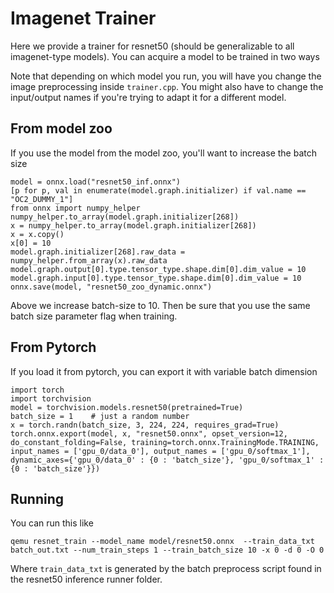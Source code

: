 # Imagenet Trainer

Here we provide a trainer for resnet50 (should be generalizable to all imagenet-type models). You can acquire a model to be trained in two ways

Note that depending on which model you run, you will have you change the image preprocessing inside `trainer.cpp`. You might also have to change the input/output names if you're trying to adapt it for a different model.

## From model zoo

If you use the model from the model zoo, you'll want to increase the batch size


```
model = onnx.load("resnet50_inf.onnx")
[p for p, val in enumerate(model.graph.initializer) if val.name == "OC2_DUMMY_1"]
from onnx import numpy_helper
numpy_helper.to_array(model.graph.initializer[268])
x = numpy_helper.to_array(model.graph.initializer[268])
x = x.copy()
x[0] = 10
model.graph.initializer[268].raw_data = numpy_helper.from_array(x).raw_data
model.graph.output[0].type.tensor_type.shape.dim[0].dim_value = 10
model.graph.input[0].type.tensor_type.shape.dim[0].dim_value = 10
onnx.save(model, "resnet50_zoo_dynamic.onnx")
```

Above we increase batch-size to 10. Then be sure that you use the same batch size parameter flag when training.


## From Pytorch

If you load it from pytorch, you can export it with variable batch dimension

```
import torch
import torchvision
model = torchvision.models.resnet50(pretrained=True)
batch_size = 1    # just a random number
x = torch.randn(batch_size, 3, 224, 224, requires_grad=True)
torch.onnx.export(model, x, "resnet50.onnx", opset_version=12, do_constant_folding=False, training=torch.onnx.TrainingMode.TRAINING, input_names = ['gpu_0/data_0'], output_names = ['gpu_0/softmax_1'], dynamic_axes={'gpu_0/data_0' : {0 : 'batch_size'}, 'gpu_0/softmax_1' : {0 : 'batch_size'}})
```

## Running

You can run this like

```
qemu resnet_train --model_name model/resnet50.onnx  --train_data_txt batch_out.txt --num_train_steps 1 --train_batch_size 10 -x 0 -d 0 -O 0
```

Where `train_data_txt` is generated by the batch preprocess script found in the resnet50 inference runner folder.